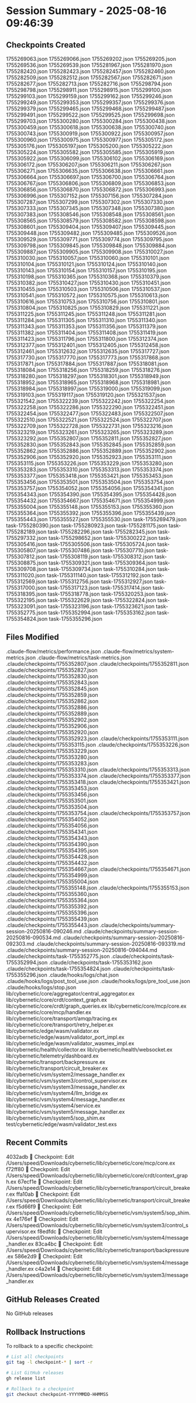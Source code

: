 # Session Summary - 2025-08-16 09:46:39

## Checkpoints Created
1755269063.json
1755269066.json
1755269202.json
1755269205.json
1755269536.json
1755269539.json
1755281967.json
1755281970.json
1755282420.json
1755282423.json
1755282457.json
1755282460.json
1755282509.json
1755282512.json
1755282567.json
1755282671.json
1755282677.json
1755282713.json
1755282716.json
1755298794.json
1755298798.json
1755298911.json
1755298915.json
1755299100.json
1755299103.json
1755299159.json
1755299162.json
1755299246.json
1755299249.json
1755299353.json
1755299357.json
1755299376.json
1755299379.json
1755299465.json
1755299468.json
1755299487.json
1755299491.json
1755299522.json
1755299525.json
1755299698.json
1755299703.json
1755300280.json
1755300284.json
1755300438.json
1755300459.json
1755300618.json
1755300638.json
1755300740.json
1755300743.json
1755300919.json
1755300922.json
1755300957.json
1755300960.json
1755300975.json
1755300977.json
1755305172.json
1755305176.json
1755305197.json
1755305200.json
1755305222.json
1755305224.json
1755305582.json
1755305585.json
1755305919.json
1755305922.json
1755306099.json
1755306102.json
1755306169.json
1755306172.json
1755306207.json
1755306211.json
1755306267.json
1755306271.json
1755306635.json
1755306638.json
1755306661.json
1755306664.json
1755306697.json
1755306700.json
1755306764.json
1755306767.json
1755306806.json
1755306809.json
1755306853.json
1755306856.json
1755306870.json
1755306872.json
1755306993.json
1755306996.json
1755307152.json
1755307156.json
1755307284.json
1755307287.json
1755307299.json
1755307302.json
1755307330.json
1755307333.json
1755307345.json
1755307348.json
1755307380.json
1755307383.json
1755308546.json
1755308548.json
1755308561.json
1755308565.json
1755308579.json
1755308582.json
1755308598.json
1755308601.json
1755309404.json
1755309407.json
1755309445.json
1755309448.json
1755309482.json
1755309485.json
1755309526.json
1755309529.json
1755309771.json
1755309774.json
1755309795.json
1755309798.json
1755309845.json
1755309848.json
1755309884.json
1755309887.json
1755309905.json
1755309908.json
1755310027.json
1755310030.json
1755310057.json
1755310060.json
1755310101.json
1755310104.json
1755310121.json
1755310124.json
1755310140.json
1755310143.json
1755310154.json
1755310157.json
1755310195.json
1755310198.json
1755310365.json
1755310368.json
1755310379.json
1755310382.json
1755310427.json
1755310430.json
1755310451.json
1755310455.json
1755310503.json
1755310506.json
1755310537.json
1755310541.json
1755310572.json
1755310575.json
1755310613.json
1755310616.json
1755310753.json
1755310756.json
1755310801.json
1755310804.json
1755310825.json
1755310829.json
1755311221.json
1755311225.json
1755311245.json
1755311248.json
1755311281.json
1755311284.json
1755311305.json
1755311310.json
1755311340.json
1755311343.json
1755311353.json
1755311356.json
1755311379.json
1755311382.json
1755311404.json
1755311408.json
1755311419.json
1755311423.json
1755311796.json
1755311800.json
1755312374.json
1755312377.json
1755312401.json
1755312405.json
1755312458.json
1755312461.json
1755312632.json
1755312635.json
1755317727.json
1755317730.json
1755317770.json
1755317773.json
1755317868.json
1755317871.json
1755317884.json
1755317887.json
1755318081.json
1755318084.json
1755318256.json
1755318259.json
1755318276.json
1755318280.json
1755318297.json
1755318301.json
1755318949.json
1755318952.json
1755318965.json
1755318968.json
1755318981.json
1755318984.json
1755318997.json
1755319000.json
1755319099.json
1755319103.json
1755319117.json
1755319120.json
1755321537.json
1755321542.json
1755322239.json
1755322242.json
1755322254.json
1755322258.json
1755322286.json
1755322290.json
1755322451.json
1755322454.json
1755322477.json
1755322483.json
1755322507.json
1755322510.json
1755322521.json
1755322524.json
1755322707.json
1755322709.json
1755322728.json
1755322731.json
1755323216.json
1755323219.json
1755323261.json
1755323265.json
1755323289.json
1755323292.json
1755352807.json
1755352811.json
1755352827.json
1755352830.json
1755352843.json
1755352845.json
1755352859.json
1755352862.json
1755352886.json
1755352889.json
1755352902.json
1755352906.json
1755352920.json
1755352923.json
1755353111.json
1755353115.json
1755353226.json
1755353229.json
1755353280.json
1755353283.json
1755353310.json
1755353313.json
1755353374.json
1755353377.json
1755353418.json
1755353421.json
1755353453.json
1755353456.json
1755353501.json
1755353504.json
1755353754.json
1755353757.json
1755354052.json
1755354056.json
1755354341.json
1755354343.json
1755354390.json
1755354395.json
1755354428.json
1755354432.json
1755354667.json
1755354671.json
1755354999.json
1755355004.json
1755355148.json
1755355153.json
1755355360.json
1755355364.json
1755355392.json
1755355396.json
1755355439.json
1755355443.json
1755355527.json
1755355530.json
task-1755269479.json
task-1755280390.json
task-1755280923.json
task-1755281175.json
task-1755282189.json
task-1755282296.json
task-1755282345.json
task-1755297332.json
task-1755298652.json
task-1755300222.json
task-1755305416.json
task-1755305506.json
task-1755305724.json
task-1755305807.json
task-1755307486.json
task-1755307710.json
task-1755307812.json
task-1755308119.json
task-1755308312.json
task-1755308875.json
task-1755309321.json
task-1755309364.json
task-1755309708.json
task-1755309734.json
task-1755310284.json
task-1755311020.json
task-1755311140.json
task-1755312192.json
task-1755312569.json
task-1755312756.json
task-1755312927.json
task-1755317000.json
task-1755317123.json
task-1755317414.json
task-1755318395.json
task-1755318778.json
task-1755320253.json
task-1755322195.json
task-1755322629.json
task-1755322824.json
task-1755323091.json
task-1755323196.json
task-1755323621.json
task-1755352775.json
task-1755352994.json
task-1755353162.json
task-1755354824.json
task-1755355296.json

## Files Modified
.claude-flow/metrics/performance.json
.claude-flow/metrics/system-metrics.json
.claude-flow/metrics/task-metrics.json
.claude/checkpoints/1755352807.json
.claude/checkpoints/1755352811.json
.claude/checkpoints/1755352827.json
.claude/checkpoints/1755352830.json
.claude/checkpoints/1755352843.json
.claude/checkpoints/1755352845.json
.claude/checkpoints/1755352859.json
.claude/checkpoints/1755352862.json
.claude/checkpoints/1755352886.json
.claude/checkpoints/1755352889.json
.claude/checkpoints/1755352902.json
.claude/checkpoints/1755352906.json
.claude/checkpoints/1755352920.json
.claude/checkpoints/1755352923.json
.claude/checkpoints/1755353111.json
.claude/checkpoints/1755353115.json
.claude/checkpoints/1755353226.json
.claude/checkpoints/1755353229.json
.claude/checkpoints/1755353280.json
.claude/checkpoints/1755353283.json
.claude/checkpoints/1755353310.json
.claude/checkpoints/1755353313.json
.claude/checkpoints/1755353374.json
.claude/checkpoints/1755353377.json
.claude/checkpoints/1755353418.json
.claude/checkpoints/1755353421.json
.claude/checkpoints/1755353453.json
.claude/checkpoints/1755353456.json
.claude/checkpoints/1755353501.json
.claude/checkpoints/1755353504.json
.claude/checkpoints/1755353754.json
.claude/checkpoints/1755353757.json
.claude/checkpoints/1755354052.json
.claude/checkpoints/1755354056.json
.claude/checkpoints/1755354341.json
.claude/checkpoints/1755354343.json
.claude/checkpoints/1755354390.json
.claude/checkpoints/1755354395.json
.claude/checkpoints/1755354428.json
.claude/checkpoints/1755354432.json
.claude/checkpoints/1755354667.json
.claude/checkpoints/1755354671.json
.claude/checkpoints/1755354999.json
.claude/checkpoints/1755355004.json
.claude/checkpoints/1755355148.json
.claude/checkpoints/1755355153.json
.claude/checkpoints/1755355360.json
.claude/checkpoints/1755355364.json
.claude/checkpoints/1755355392.json
.claude/checkpoints/1755355396.json
.claude/checkpoints/1755355439.json
.claude/checkpoints/1755355443.json
.claude/checkpoints/summary-session-20250816-090246.md
.claude/checkpoints/summary-session-20250816-090534.md
.claude/checkpoints/summary-session-20250816-092303.md
.claude/checkpoints/summary-session-20250816-093319.md
.claude/checkpoints/summary-session-20250816-094044.md
.claude/checkpoints/task-1755352775.json
.claude/checkpoints/task-1755352994.json
.claude/checkpoints/task-1755353162.json
.claude/checkpoints/task-1755354824.json
.claude/checkpoints/task-1755355296.json
.claude/hooks/logs/chat.json
.claude/hooks/logs/post_tool_use.json
.claude/hooks/logs/pre_tool_use.json
.claude/hooks/logs/stop.json
lib/cybernetic/core/aggregator/central_aggregator.ex
lib/cybernetic/core/crdt/context_graph.ex
lib/cybernetic/core/crdt/graph_queries.ex
lib/cybernetic/core/mcp/core.ex
lib/cybernetic/core/mcp/handler.ex
lib/cybernetic/core/transport/amqp/tracing.ex
lib/cybernetic/core/transport/retry_helper.ex
lib/cybernetic/edge/wasm/validator.ex
lib/cybernetic/edge/wasm/validator_port_impl.ex
lib/cybernetic/edge/wasm/validator_wasmex_impl.ex
lib/cybernetic/health/collector.ex
lib/cybernetic/health/websocket.ex
lib/cybernetic/telemetry/dashboard.ex
lib/cybernetic/transport/backpressure.ex
lib/cybernetic/transport/circuit_breaker.ex
lib/cybernetic/vsm/system2/message_handler.ex
lib/cybernetic/vsm/system3/control_supervisor.ex
lib/cybernetic/vsm/system3/message_handler.ex
lib/cybernetic/vsm/system4/llm_bridge.ex
lib/cybernetic/vsm/system4/message_handler.ex
lib/cybernetic/vsm/system4/service.ex
lib/cybernetic/vsm/system5/message_handler.ex
lib/cybernetic/vsm/system5/sop_shim.ex
test/cybernetic/edge/wasm/validator_test.exs

## Recent Commits
4032adb 🔖 Checkpoint: Edit /Users/speed/Downloads/cybernetic/lib/cybernetic/core/mcp/core.ex
f72ff80 🔖 Checkpoint: Edit /Users/speed/Downloads/cybernetic/lib/cybernetic/core/crdt/context_graph.ex
67ecf1e 🔖 Checkpoint: Edit /Users/speed/Downloads/cybernetic/lib/cybernetic/transport/circuit_breaker.ex
ffa10ab 🔖 Checkpoint: Edit /Users/speed/Downloads/cybernetic/lib/cybernetic/transport/circuit_breaker.ex
f5d66f9 🔖 Checkpoint: Edit /Users/speed/Downloads/cybernetic/lib/cybernetic/vsm/system5/sop_shim.ex
4e176ef 🔖 Checkpoint: Edit /Users/speed/Downloads/cybernetic/lib/cybernetic/vsm/system3/control_supervisor.ex
f8edfdc 🔖 Checkpoint: Edit /Users/speed/Downloads/cybernetic/lib/cybernetic/vsm/system4/message_handler.ex
83ca4bc 🔖 Checkpoint: Edit /Users/speed/Downloads/cybernetic/lib/cybernetic/transport/backpressure.ex
586e2d9 🔖 Checkpoint: Edit /Users/speed/Downloads/cybernetic/lib/cybernetic/vsm/system4/message_handler.ex
c4a2e14 🔖 Checkpoint: Edit /Users/speed/Downloads/cybernetic/lib/cybernetic/vsm/system3/message_handler.ex

## GitHub Releases Created
No GitHub releases

## Rollback Instructions
To rollback to a specific checkpoint:
```bash
# List all checkpoints
git tag -l checkpoint-* | sort -r

# List GitHub releases
gh release list

# Rollback to a checkpoint
git checkout checkpoint-YYYYMMDD-HHMMSS
```
